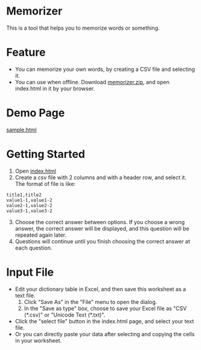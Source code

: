 # Memorizer
This is a tool that helps you to memorize words or something.

# Feature

* You can memorize your own words, by creating a CSV file and selecting it.
* You can use when offline. Download <a href="memorizer.zip" download="memorizer.zip">memorizer.zip</a>, and open index.html in it by your browser.

# Demo Page

<a target="_blank" href="https://mochihashi.github.io/memorizer/sample.html">sample.html</a>

# Getting Started

1. Open <a target="_blank" href="https://mochihashi.github.io/memorizer/">index.html</a>
2. Create a csv file with 2 columns and with a header row, and select it. The format of file is like:
```text:sample.csv
title1,title2
value1-1,value1-2
value2-1,value2-2
value3-1,value3-2
```
3. Choose the correct answer between options. If you choose a wrong answer, the correct answer will be displayed, and this question will be repeated again later.
4. Questions will continue until you finish choosing the correct answer at each question.

# Input File

* Edit your dictionary table in Excel, and then save this worksheet as a text file.
  1. Click "Save As" in the "File" menu to open the dialog.
  2. In the "Save as type" box, choose to save your Excel file as "CSV (\*.csv)" or "Unicode Text (\*.txt)".
* Click the "select file" button in the index.html page, and select your text file.
* Or you can directly paste your data after selecting and copying the cells in your worksheet.
